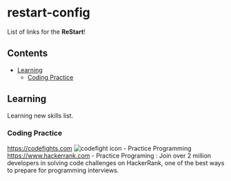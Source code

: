 # restart-config

List of links for the **ReStart**!

## Contents

* [Learning](#learning)  
  * [Coding Practice](#coding-practice)  


## Learning

Learning new skills list.

### Coding Practice

https://codefights.com ![codefight icon](https://codefights.com/img/favicon-16x16.png) - Practice Programming  
https://www.hackerrank.com - Practice Programing : Join over 2 million developers in solving code challenges on HackerRank, one of the best ways to prepare for programming interviews.
